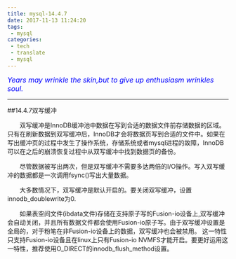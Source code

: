 ```yaml
---
title: mysql-14.4.7
date: 2017-11-13 11:24:20
tags:
 - mysql
categories:
 - tech
 - translate
 - mysql
---
```



<font color='blue' style="font-style:italic" size="3">Years may wrinkle the skin,but to give up enthusiasm wrinkles soul.</font>

------

##14.4.7双写缓冲

&emsp;&emsp;双写缓冲是InnoDB缓冲池中数据在写到合适的数据文件前存储数据的区域。
只有在刷新数据到双写缓冲后，InnoDB才会将数据页写到合适的文件中。如果在写出缓冲页的过程中发生了操作系统，存储系统或者mysql进程的故障，InnoDB可以在之后的崩溃恢复过程中从双写缓冲中找到数据页的备份。

&emsp;&emsp;尽管数据被写出两次，但是双写缓冲不需要多达两倍的I/O操作。写入双写缓冲的数据都是一次调用fsync()写出大量数据。

&emsp;&emsp;大多数情况下，双写缓冲是默认开启的。要关闭双写缓冲，设置innodb_doublewrite为0.

&emsp;&emsp;如果表空间文件(ibdata文件)存储在支持原子写的Fusion-io设备上,双写缓冲会自动关闭，并且所有数据文件都会使用Fusion-io原子写。由于双写缓冲设置是全局的，对于粉笔在非Fusion-io设备上的数据，双写缓冲也会被禁用。 这一特性只支持Fusion-io设备且在linux上只有Fusion-io NVMFS才能开启。要更好运用这一特性，推荐使用O_DIRECT的innodb_flush_method设置。